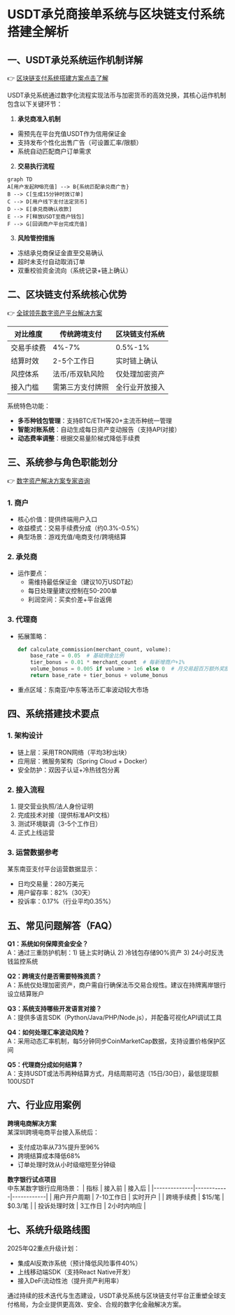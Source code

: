 # USDT承兑商接单系统与区块链支付系统搭建全解析

## 一、USDT承兑系统运作机制详解
👉 [区块链支付系统搭建方案点击了解](https://bit.ly/okx_welcome)

USDT承兑系统通过数字化流程实现法币与加密货币的高效兑换，其核心运作机制包含以下关键环节：

1. **承兑商准入机制**
- 需预先在平台充值USDT作为信用保证金
- 支持发布个性化出售广告（可设置汇率/限额）
- 系统自动匹配商户订单需求

2. **交易执行流程**
```mermaid
graph TD
A[用户发起RMB充值] --> B{系统匹配承兑商广告}
B --> C[生成15分钟时效订单]
C --> D[用户线下支付法定货币]
D --> E[承兑商确认收款]
E --> F[释放USDT至商户钱包]
F --> G[回调商户平台完成充值]
```

3. **风险管控措施**
- 冻结承兑商保证金直至交易确认
- 超时未支付自动取消订单
- 双重校验资金流向（系统记录+链上确认）

## 二、区块链支付系统核心优势
👉 [全球领先数字资产平台解决方案](https://bit.ly/okx_welcome)

| 对比维度        | 传统跨境支付       | 区块链支付系统       |
|-----------------|------------------|--------------------|
| 交易手续费      | 4%-7%            | 0.5%-1%            |
| 结算时效        | 2-5个工作日      | 实时链上确认       |
| 风控体系        | 法币/币双轨风险  | 仅处理加密资产     |
| 接入门槛        | 需第三方支付牌照 | 全行业开放接入     |

系统特色功能：
- **多币种钱包管理**：支持BTC/ETH等20+主流币种统一管理
- **智能对账系统**：自动生成每日资产变动报告（支持API对接）
- **动态费率调整**：根据交易量阶梯式降低手续费

## 三、系统参与角色职能划分
👉 [数字资产解决方案专家咨询](https://bit.ly/okx_welcome)

### 1. 商户
- 核心价值：提供终端用户入口
- 收益模式：交易手续费分成（约0.3%-0.5%）
- 典型场景：游戏充值/电商支付/跨境结算

### 2. 承兑商
- 运作要点：
  - 需维持最低保证金（建议10万USDT起）
  - 每日处理量建议控制在50-200单
  - 利润空间：买卖价差+平台返佣

### 3. 代理商
- 拓展策略：
  ```python
  def calculate_commission(merchant_count, volume):
      base_rate = 0.05  # 基础佣金比例
      tier_bonus = 0.01 * merchant_count  # 每新增商户+1%
      volume_bonus = 0.005 if volume > 1e6 else 0  # 月交易超百万额外奖励
      return base_rate + tier_bonus + volume_bonus
  ```
- 重点区域：东南亚/中东等法币汇率波动较大市场

## 四、系统搭建技术要点

### 1. 架构设计
- 链上层：采用TRON网络（平均3秒出块）
- 应用层：微服务架构（Spring Cloud + Docker）
- 安全防护：双因子认证+冷热钱包分离

### 2. 接入流程
1. 提交营业执照/法人身份证明
2. 完成技术对接（提供标准API文档）
3. 测试环境联调（3-5个工作日）
4. 正式上线运营

### 3. 运营数据参考
某东南亚支付平台运营数据显示：
- 日均交易量：280万美元
- 用户留存率：82%（30天）
- 投诉率：0.17%（行业平均0.35%）

## 五、常见问题解答（FAQ）

**Q1：系统如何保障资金安全？**  
A：通过三重防护机制：1) 链上实时确认 2) 冷钱包存储90%资产 3) 24小时反洗钱监控系统

**Q2：跨境支付是否需要特殊资质？**  
A：系统仅处理加密资产，商户需自行确保法币交易合规性。建议在持牌离岸银行设立结算账户

**Q3：系统支持哪些开发语言对接？**  
A：提供多语言SDK（Python/Java/PHP/Node.js），并配备可视化API调试工具

**Q4：如何处理汇率波动风险？**  
A：采用动态汇率机制，每5分钟同步CoinMarketCap数据，支持设置价格保护区间

**Q5：代理商分成如何结算？**  
A：支持USDT或法币两种结算方式，月结周期可选（15日/30日），最低提现额100USDT

## 六、行业应用案例

**跨境电商解决方案**  
某深圳跨境电商平台接入系统后：
- 支付成功率从73%提升至96%
- 跨境结算成本降低68%
- 订单处理时效从小时级缩短至分钟级

**数字银行试点项目**  
中东某数字银行应用场景：
| 指标         | 接入前       | 接入后       |
|--------------|------------|------------|
| 用户开户周期 | 7-10工作日  | 实时开户    |
| 跨境手续费   | $15/笔      | $0.3/笔     |
| 投诉处理时效 | 3工作日      | 2小时内响应  |

## 七、系统升级路线图

2025年Q2重点升级计划：
- 集成AI反欺诈系统（预计降低风险事件40%）
- 上线移动端SDK（支持React Native开发）
- 接入DeFi流动性池（提升资产利用率）

通过持续的技术迭代与生态建设，USDT承兑系统与区块链支付平台正重塑全球支付格局，为企业提供更高效、安全、合规的数字化金融解决方案。